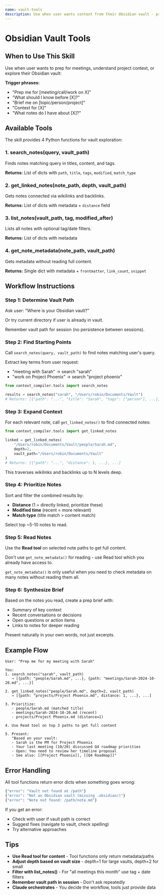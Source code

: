 ```yaml
---
name: vault-tools
description: Use when user wants context from their Obsidian vault - provides tools to search notes, traverse links, and explore vault structure
---
```


# Obsidian Vault Tools

## When to Use This Skill

Use when user wants to prep for meetings, understand project context, or explore their Obsidian vault:

**Trigger phrases:**
- "Prep me for [meeting/call/work on X]"
- "What should I know before [X]?"
- "Brief me on [topic/person/project]"
- "Context for [X]"
- "What notes do I have about [X]?"

## Available Tools

The skill provides 4 Python functions for vault exploration:

### 1. search_notes(query, vault_path)

Finds notes matching query in titles, content, and tags.

**Returns:** List of dicts with `path`, `title`, `tags`, `modified`, `match_type`

### 2. get_linked_notes(note_path, depth, vault_path)

Gets notes connected via wikilinks and backlinks.

**Returns:** List of dicts with metadata + `distance` field

### 3. list_notes(vault_path, tag, modified_after)

Lists all notes with optional tag/date filters.

**Returns:** List of dicts with metadata

### 4. get_note_metadata(note_path, vault_path)

Gets metadata without reading full content.

**Returns:** Single dict with metadata + `frontmatter`, `link_count`, `snippet`

## Workflow Instructions

### Step 1: Determine Vault Path

Ask user: "Where is your Obsidian vault?"

Or try current directory if user is already in vault.

Remember vault path for session (no persistence between sessions).

### Step 2: Find Starting Points

Call `search_notes(query, vault_path)` to find notes matching user's query.

Extract key terms from user request:
- "meeting with Sarah" → search "sarah"
- "work on Project Phoenix" → search "project phoenix"

```python
from context_compiler.tools import search_notes

results = search_notes("sarah", "/Users/robin/Documents/Vault")
# Returns: [{"path": "...", "title": "Sarah", "tags": ["person"], ...}, ...]
```

### Step 3: Expand Context

For each relevant note, call `get_linked_notes()` to find connected notes:

```python
from context_compiler.tools import get_linked_notes

linked = get_linked_notes(
    "/Users/robin/Documents/Vault/people/Sarah.md",
    depth=2,
    vault_path="/Users/robin/Documents/Vault"
)
# Returns: [{"path": "...", "distance": 1, ...}, ...]
```

This traverses wikilinks and backlinks up to N levels deep.

### Step 4: Prioritize Notes

Sort and filter the combined results by:
- **Distance** (1 = directly linked, prioritize these)
- **Modified time** (recent = more relevant)
- **Match type** (title match > content match)

Select top ~5-10 notes to read.

### Step 5: Read Notes

Use the **Read tool** on selected note paths to get full content.

Don't use `get_note_metadata()` for reading - use Read tool which you already have access to.

`get_note_metadata()` is only useful when you need to check metadata on many notes without reading them all.

### Step 6: Synthesize Brief

Based on the notes you read, create a prep brief with:
- Summary of key context
- Recent conversations or decisions
- Open questions or action items
- Links to notes for deeper reading

Present naturally in your own words, not just excerpts.

## Example Flow

```
User: "Prep me for my meeting with Sarah"

You:
1. search_notes("sarah", vault_path)
   → [{path: "people/Sarah.md", ...}, {path: "meetings/Sarah-2024-10-20.md", ...}]

2. get_linked_notes("people/Sarah.md", depth=2, vault_path)
   → [{path: "projects/Project Phoenix.md", distance: 1, ...}, ...]

3. Prioritize:
   - people/Sarah.md (matched title)
   - meetings/Sarah-2024-10-20.md (recent)
   - projects/Project Phoenix.md (distance=1)

4. Use Read tool on top 3 paths to get full content

5. Present:
   "Based on your vault:
   - Sarah is the PM for Project Phoenix
   - Your last meeting (10/20) discussed Q4 roadmap priorities
   - Open: You need to review her timeline proposal
   - See also: [[Project Phoenix]], [[Q4 Roadmap]]"
```

## Error Handling

All tool functions return error dicts when something goes wrong:

```python
{"error": "Vault not found at /path"}
{"error": "Not an Obsidian vault (missing .obsidian/)"}
{"error": "Note not found: /path/note.md"}
```

If you get an error:
- Check with user if vault path is correct
- Suggest fixes (navigate to vault, check spelling)
- Try alternative approaches

## Tips

- **Use Read tool for content** - Tool functions only return metadata/paths
- **Adjust depth based on vault size** - depth=1 for large vaults, depth=2 for small
- **Filter with list_notes()** - For "all meetings this month" use tag + date filters
- **Remember vault path in session** - Don't ask repeatedly
- **Claude orchestrates** - You decide the workflow, tools just provide data
